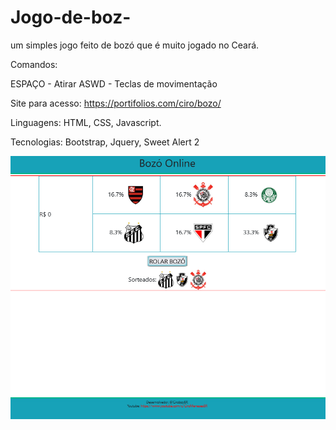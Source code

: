 # Jogo-de-boz-
um simples jogo feito de bozó que é muito jogado no Ceará.

Comandos:

ESPAÇO - Atirar
ASWD - Teclas de movimentação

Site para acesso: https://portifolios.com/ciro/bozo/

Linguagens: HTML, CSS, Javascript.

Tecnologias: Bootstrap, Jquery, Sweet Alert 2



![screen](screen.png)
